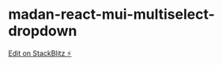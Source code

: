 # madan-react-mui-multiselect-dropdown

[Edit on StackBlitz ⚡️](https://stackblitz.com/edit/madan-react-mui-multiselect-dropdown)